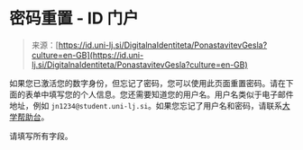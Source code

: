 <!--yml

category: 未分类

日期：2024-05-27 14:59:28

-->

# 密码重置 - ID 门户

> 来源：[https://id.uni-lj.si/DigitalnaIdentiteta/PonastavitevGesla?culture=en-GB](https://id.uni-lj.si/DigitalnaIdentiteta/PonastavitevGesla?culture=en-GB)

如果您已激活您的数字身份，但忘记了密码，您可以使用此页面重置密码。请在下面的表单中填写您的个人信息。您还需要知道您的用户名。用户名类似于电子邮件地址，例如 `jn1234@student.uni-lj.si`。如果您忘记了用户名和密码，请联系[大学帮助台](/PrijavaNapak)。

请填写所有字段。
